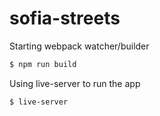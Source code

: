 # sofia-streets

Starting webpack watcher/builder
```sh
$ npm run build
```
Using live-server to run the app
```sh
$ live-server
```
